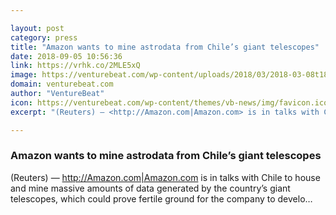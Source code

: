 ```yaml
---

layout: post
category: press
title: "Amazon wants to mine astrodata from Chile’s giant telescopes"
date: 2018-09-05 10:56:36
link: https://vrhk.co/2MLE5xQ
image: https://venturebeat.com/wp-content/uploads/2018/03/2018-03-08t180745z_2_lynxnpee271pp_rtroptp_4_france-business.jpg?fit=3500%2C2334&strip=all
domain: venturebeat.com
author: "VentureBeat"
icon: https://venturebeat.com/wp-content/themes/vb-news/img/favicon.ico
excerpt: "(Reuters) — <http://Amazon.com|Amazon.com> is in talks with Chile to house and mine massive amounts of data generated by the country’s giant telescopes, which could prove fertile ground for the company to develo…"

---
```


### Amazon wants to mine astrodata from Chile’s giant telescopes

(Reuters) — <http://Amazon.com|Amazon.com> is in talks with Chile to house and mine massive amounts of data generated by the country’s giant telescopes, which could prove fertile ground for the company to develo…